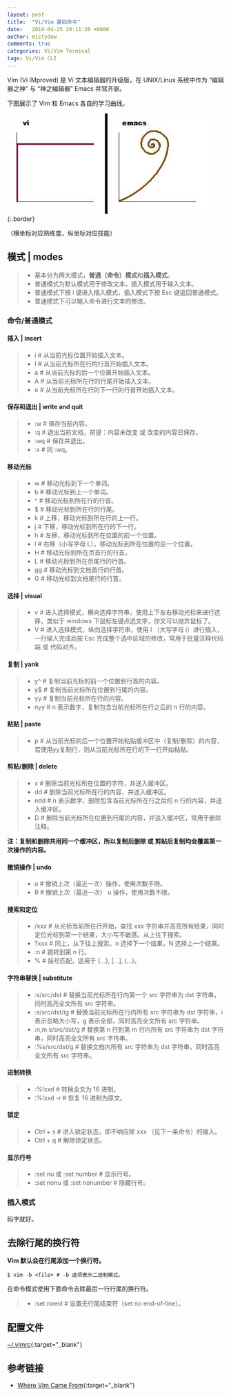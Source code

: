 ```yaml
---
layout: post
title:  "Vi/Vim 基础命令"
date:   2018-04-25 20:11:20 +0800
author: mistydew
comments: true
categories: Vi/Vim Terminal
tags: Vi/Vim CLI
---
```

Vim (Vi IMproved) 是 Vi 文本编辑器的升级版，在 UNIX/Linux 系统中作为 “编辑器之神” 与 “神之编辑器” Emacs 并驾齐驱。

下图展示了 Vim 和 Emacs 各自的学习曲线。

![vi-emacs-learning-curves](/assets/images/vim/vi-emacs-learning-curves.jpg){:.border}

（横坐标对应熟练度，纵坐标对应技能）

## 模式 | modes

> * 基本分为两大模式，**普通（命令）模式**和**插入模式**。
> * 普通模式为默认模式用于修改文本，插入模式用于输入文本。
> * 普通模式下按 i 键进入插入模式，插入模式下按 Esc 键返回普通模式。
> * 普通模式下可以输入命令进行文本的修改。

### 命令/普通模式

#### 插入 | insert

> * i # 从当前光标位置开始插入文本。
> * I # 从当前光标所在行的行首开始插入文本。
> * a # 从当前光标的后一个位置开始插入文本。
> * A # 从当前光标所在行的行尾开始插入文本。
> * o # 从当前光标所在行的下一行的行首开始插入文本。

#### 保存和退出 | write and quit

> * :w # 保存当前内容。
> * :q # 退出当前文档，前提：内容未改变 或 改变的内容已保存。
> * :wq # 保存并退出。
> * :x # 同 :wq。

#### 移动光标

> * w # 移动光标到下一个单词。
> * b # 移动光标到上一个单词。
> * ^ # 移动光标到所在行的行首。
> * $ # 移动光标到所在行的行尾。
> * k # 上移，移动光标到所在行的上一行。
> * j # 下移，移动光标到所在行的下一行。
> * h # 左移，移动光标到所在位置的前一个位置。
> * l # 右移（小写字母 L），移动光标到所在位置的后一个位置。
> * H # 移动光标到所在页首行的行首。
> * L # 移动光标到所在页尾行的行首。
> * gg # 移动光标到文档首行的行首。
> * G # 移动光标到文档尾行的行首。

#### 选择 | visual

> * v # 进入选择模式，横向选择字符串，使用上下左右移动光标来进行选择，类似于 windows 下鼠标左键点选文字，你又可以抛弃鼠标了。
> * V # 进入选择模式，纵向选择字符串，使用 I （大写字母 i）进行插入，一行输入完成后按 Esc 完成整个选中区域的修改，常用于批量注释代码端 或 代码对齐。

#### 复制 | yank

> * y^ # 复制当前光标的前一个位置到行首的内容。
> * y$ # 复制当前光标所在位置到行尾的内容。
> * yy # 复制当前光标所在行的内容。
> * nyy # n 表示数字，复制包含当前光标所在行之后的 n 行的内容。

#### 粘贴 | paste

> * p # 从当前光标的后一个位置开始粘贴缓冲区中（复制/删除）的内容，若使用yy复制行，则从当前光标所在行的下一行开始粘贴。

#### 剪贴/删除 | delete

> * x # 删除当前光标所在位置的字符，并送入缓冲区。
> * dd # 删除当前光标所在行的内容，并送入缓冲区。
> * ndd # n 表示数字，删除包含当前光标所在行之后的 n 行的内容，并送入缓冲区。
> * D # 删除当前光标所在位置到行尾的内容，并送入缓冲区，常用于删除注释。

**注：复制和删除共用同一个缓冲区，所以复制后删除 或 剪贴后复制均会覆盖第一次操作的内容。**

#### 撤销操作 | undo

> * u # 撤销上次（最近一次）操作，使用次数不限。
> * R # 撤销上次（最近一次） u 操作，使用次数不限。

#### 搜索和定位

> * /xxx # 从光标当前所在行开始，查找 xxx 字符串并高亮所有结果，同时定位光标到第一个结果，大小写不敏感。从上往下搜索。
> * ?xxx # 同上，从下往上搜索。n 选择下一个结果，N 选择上一个结果。
> * :n # 跳转到第 n 行。
> * % # 括号匹配，适用于 {...}, [...], (...)。

#### 字符串替换 | substitute

> * :s/src/dst # 替换当前光标所在行内第一个 src 字符串为 dst 字符串，同时高亮全文所有 src 字符串。
> * :s/src/dst/ig # 替换当前光标所在行内所有 src 字符串为 dst 字符串，i 表示忽略大小写，g 表示全部，同时高亮全文所有 src 字符串。
> * :n,m s/src/dst/g # 替换第 n 行到第 m 行内所有 src 字符串为 dst 字符串，同时高亮全文所有 src 字符串。
> * :%s/src/dst/g # 替换文档内所有 src 字符串为 dst 字符串，同时高亮全文所有 src 字符串。

#### 进制转换

> * :%!xxd # 转换全文为 16 进制。
> * :%!xxd -r # 恢复 16 进制为原文。

#### 锁定

> * Ctrl + s # 进入锁定状态，即不响应除 xxx （见下一条命令）的输入。
> * Ctrl + q # 解除锁定状态。

#### 显示行号

> * :set nu 或 :set number # 显示行号。
> * :set nonu 或 :set nonumber # 隐藏行号。

### 插入模式

码字就好。

## 去除行尾的换行符

**Vim 默认会在行尾添加一个换行符。**

```shell
$ vim -b <file> # -b 选项表示二进制模式。
```

在命令模式使用下面命令去除最后一行行尾的换行符。

> * :set noeol # 设置无行尾结束符（set no end-of-line）。

## 配置文件

[~/.vimrc](https://github.com/mistydew/os.conf/blob/master/macOS/Users/mistydew/.vimrc){:target="_blank"}

## 参考链接

* [Where Vim Came From](https://twobithistory.org/2018/08/05/where-vim-came-from.html){:target="_blank"}
